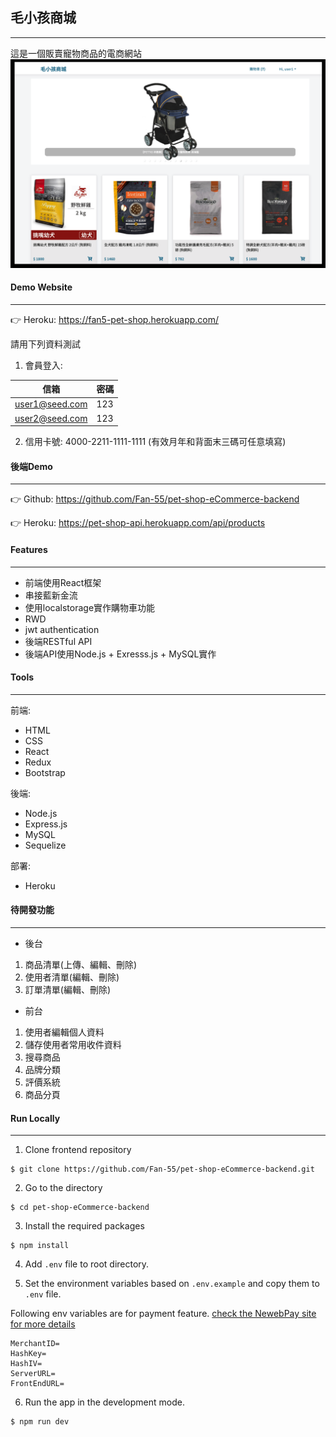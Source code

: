 ## 毛小孩商城
---
這是一個販賣寵物商品的電商網站
![](/screenshots/v1.png)

#### Demo Website
---
👉 Heroku: https://fan5-pet-shop.herokuapp.com/

請用下列資料測試
1. 會員登入:

| 信箱 | 密碼 |
| ------ | ------ |
| user1@seed.com | 123|
| user2@seed.com | 123|

2. 信用卡號: 4000-2211-1111-1111 (有效月年和背面末三碼可任意填寫)

#### 後端Demo
---
👉 Github: https://github.com/Fan-55/pet-shop-eCommerce-backend

👉 Heroku: https://pet-shop-api.herokuapp.com/api/products
#### Features
---
- 前端使用React框架
- 串接藍新金流
- 使用localstorage實作購物車功能
- RWD
- jwt authentication
- 後端RESTful API
- 後端API使用Node.js + Exresss.js + MySQL實作

#### Tools
---
 前端: 
- HTML
- CSS
- React
- Redux
- Bootstrap

後端:
- Node.js
- Express.js
- MySQL
- Sequelize

部署:
- Heroku

#### 待開發功能
---
- 後台  
1. 商品清單(上傳、編輯、刪除)
4. 使用者清單(編輯、刪除)
5. 訂單清單(編輯、刪除)

- 前台
1. 使用者編輯個人資料
2. 儲存使用者常用收件資料
3. 搜尋商品
4. 品牌分類
5. 評價系統
6. 商品分頁

#### Run Locally
---
1. Clone frontend repository
```
$ git clone https://github.com/Fan-55/pet-shop-eCommerce-backend.git
```
2. Go to the directory 
```
$ cd pet-shop-eCommerce-backend
```
3. Install the required packages 
```
$ npm install
```
4. Add `.env` file to root directory. 

5. Set the environment variables based on `.env.example` and copy them to `.env` file.

Following env variables are for payment feature. [check the NewebPay site for more details](https://www.newebpay.com/)
```
MerchantID=
HashKey=
HashIV=
ServerURL=
FrontEndURL=
```
6. Run the app in the development mode. 
```
$ npm run dev
```